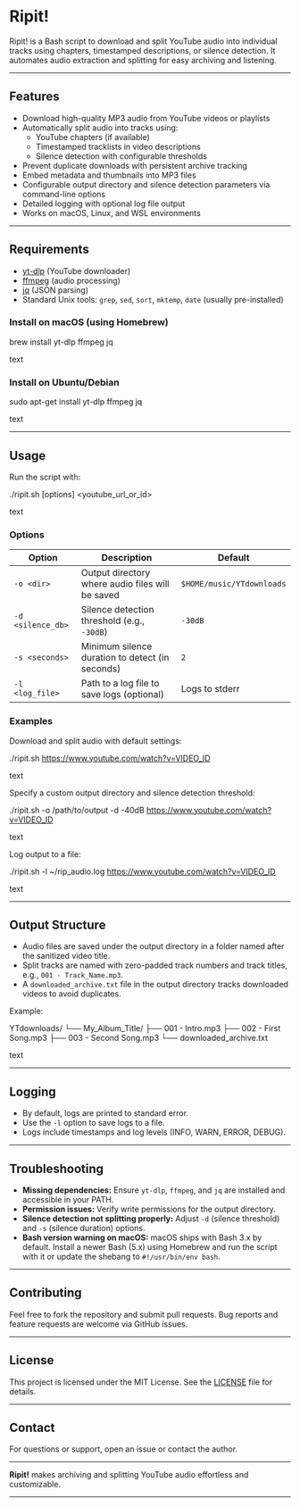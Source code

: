 # Ripit!

Ripit! is a Bash script to download and split YouTube audio into individual tracks using chapters, timestamped descriptions, or silence detection. It automates audio extraction and splitting for easy archiving and listening.

---

## Features

- Download high-quality MP3 audio from YouTube videos or playlists
- Automatically split audio into tracks using:
  - YouTube chapters (if available)
  - Timestamped tracklists in video descriptions
  - Silence detection with configurable thresholds
- Prevent duplicate downloads with persistent archive tracking
- Embed metadata and thumbnails into MP3 files
- Configurable output directory and silence detection parameters via command-line options
- Detailed logging with optional log file output
- Works on macOS, Linux, and WSL environments

---

## Requirements

- [yt-dlp](https://github.com/yt-dlp/yt-dlp) (YouTube downloader)
- [ffmpeg](https://ffmpeg.org/) (audio processing)
- [jq](https://stedolan.github.io/jq/) (JSON parsing)
- Standard Unix tools: `grep`, `sed`, `sort`, `mktemp`, `date` (usually pre-installed)

### Install on macOS (using Homebrew)

brew install yt-dlp ffmpeg jq

text

### Install on Ubuntu/Debian

sudo apt-get install yt-dlp ffmpeg jq

text

---

## Usage

Run the script with:

./ripit.sh [options] <youtube_url_or_id>

text

### Options

| Option          | Description                                         | Default             |
|-----------------|-----------------------------------------------------|---------------------|
| `-o <dir>`      | Output directory where audio files will be saved    | `$HOME/music/YTdownloads` |
| `-d <silence_db>`| Silence detection threshold (e.g., `-30dB`)         | `-30dB`             |
| `-s <seconds>`  | Minimum silence duration to detect (in seconds)     | `2`                 |
| `-l <log_file>` | Path to a log file to save logs (optional)          | Logs to stderr      |

### Examples

Download and split audio with default settings:

./ripit.sh https://www.youtube.com/watch?v=VIDEO_ID

text

Specify a custom output directory and silence detection threshold:

./ripit.sh -o /path/to/output -d -40dB https://www.youtube.com/watch?v=VIDEO_ID

text

Log output to a file:

./ripit.sh -l ~/rip_audio.log https://www.youtube.com/watch?v=VIDEO_ID

text

---

## Output Structure

- Audio files are saved under the output directory in a folder named after the sanitized video title.
- Split tracks are named with zero-padded track numbers and track titles, e.g., `001 - Track_Name.mp3`.
- A `downloaded_archive.txt` file in the output directory tracks downloaded videos to avoid duplicates.

Example:

YTdownloads/
└── My_Album_Title/
├── 001 - Intro.mp3
├── 002 - First Song.mp3
├── 003 - Second Song.mp3
└── downloaded_archive.txt

text

---

## Logging

- By default, logs are printed to standard error.
- Use the `-l` option to save logs to a file.
- Logs include timestamps and log levels (INFO, WARN, ERROR, DEBUG).

---

## Troubleshooting

- **Missing dependencies:** Ensure `yt-dlp`, `ffmpeg`, and `jq` are installed and accessible in your PATH.
- **Permission issues:** Verify write permissions for the output directory.
- **Silence detection not splitting properly:** Adjust `-d` (silence threshold) and `-s` (silence duration) options.
- **Bash version warning on macOS:** macOS ships with Bash 3.x by default. Install a newer Bash (5.x) using Homebrew and run the script with it or update the shebang to `#!/usr/bin/env bash`.

---

## Contributing

Feel free to fork the repository and submit pull requests. Bug reports and feature requests are welcome via GitHub issues.

---

## License

This project is licensed under the MIT License. See the [LICENSE](LICENSE) file for details.

---

## Contact

For questions or support, open an issue or contact the author.

---

**Ripit!** makes archiving and splitting YouTube audio effortless and customizable.

---
